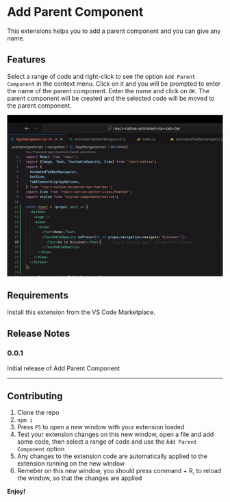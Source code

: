 # Add Parent Component

This extensions helps you to add a parent component and you can give any name.

## Features

Select a range of code and right-click to see the option `Àdd Parent Component` in the context menu. Click on it and you will be prompted to enter the name of the parent component. Enter the name and click on `OK`. The parent component will be created and the selected code will be moved to the parent component.

![Demo](add-parent-1.gif)

## Requirements

Install this extension from the VS Code Marketplace.

## Release Notes

### 0.0.1

Initial release of Add Parent Component

---

## Contributing

1. Clone the repo
2. `npm i`
3. Press `F5` to open a new window with your extension loaded
4. Test your extension changes on this new window, open a file and add some code, then select a range of code and use the `Àdd Parent Component` option
5. Any changes to the extension code are automatically applied to the extension running on the new window
6. Remeber on this new window, you should press command + R, to reload the window, so that the changes are applied

**Enjoy!**
